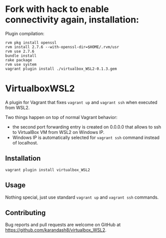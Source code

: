 # Fork with hack to enable connectivity again, installation:

Plugin compilation:

```
rvm pkg install openssl
rvm install 2.7.6 --with-openssl-dir=$HOME/.rvm/usr
rvm use 2.7.6
bundle install
rake package
rvm use system
vagrant plugin install ./virtualbox_WSL2-0.1.3.gem
```

# VirtualboxWSL2

A plugin for Vagrant that fixes `vagrant up` and `vagrant ssh` when executed from WSL2.

Two things happen on top of normal Vagrant behavior:
- the second port forwarding entry is created on 0.0.0.0 that allows to ssh to VirtualBox VM from WSL2 on Windows IP.
- Windows IP is automatically selected for `vagrant ssh` command instead of localhost.

## Installation

```
vagrant plugin install virtualbox_WSL2
```

## Usage

Nothing special, just use standard `vagrant up` and `vagrant ssh` commands.

## Contributing

Bug reports and pull requests are welcome on GitHub at https://github.com/karandash8/virtualbox_WSL2.
